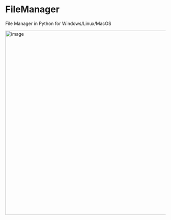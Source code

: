 # FileManager
File Manager in Python for Windows/Linux/MacOS

  <img width="796" height="579" alt="image" src="https://github.com/user-attachments/assets/f9f0d1f5-b1ee-4750-a63b-d367ffa9bc0e" />

